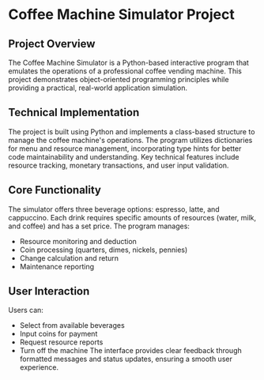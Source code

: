 # Coffee Machine Simulator Project

## Project Overview
The Coffee Machine Simulator is a Python-based interactive program that emulates the operations of a professional coffee vending machine. This project demonstrates object-oriented programming principles while providing a practical, real-world application simulation.

## Technical Implementation
The project is built using Python and implements a class-based structure to manage the coffee machine's operations. The program utilizes dictionaries for menu and resource management, incorporating type hints for better code maintainability and understanding. Key technical features include resource tracking, monetary transactions, and user input validation.

## Core Functionality
The simulator offers three beverage options: espresso, latte, and cappuccino. Each drink requires specific amounts of resources (water, milk, and coffee) and has a set price. The program manages:
- Resource monitoring and deduction
- Coin processing (quarters, dimes, nickels, pennies)
- Change calculation and return
- Maintenance reporting

## User Interaction
Users can:
- Select from available beverages
- Input coins for payment
- Request resource reports
- Turn off the machine
The interface provides clear feedback through formatted messages and status updates, ensuring a smooth user experience.

